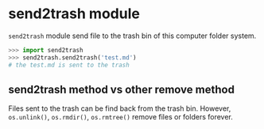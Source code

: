 # send2trash module

`send2trash` module send file to the trash bin of this computer folder system.

``` python
>>> import send2trash
>>> send2trash.send2trash('test.md')
# the test.md is sent to the trash
```

## send2trash method vs other remove method

Files sent to the trash can be find back from the trash bin. However, `os.unlink()`, `os.rmdir()`,  `os.rmtree()` remove files or folders forever. 